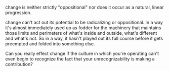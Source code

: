 change is neither strictly "oppositional" nor does it occur as a natural, linear progression.

change can't act out its potential to be radicalizing or oppositional. In a way it's almost immediately used up as fodder for the machinery that maintains those limits and perimeters of what's inside and outside, what's different and what's not. So in a way, it hasn't played out its full course before it gets preempted and folded into something else.

Can you really effect change if the culture in which you're operating can't even begin to recognize the fact that your unrecognizability is making a contribution?
